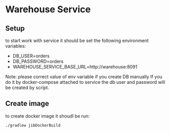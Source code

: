 # Warehouse Service

## Setup

to start work with service it should be set the following environment variables:
- DB_USER=orders
- DB_PASSWORD=orders
- WAREHOUSE_SERVICE_BASE_URL=http://warehouse:8091


Note: please correct value of env variable if you create DB manually
    If you do it by docker-compose attached to service the db user and password will be created by script.

## Create image
to create docker image it shoudl be run:

`./gradlew jibDockerBuild`


